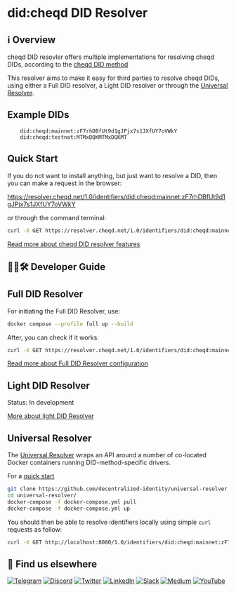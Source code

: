 # did:cheqd DID Resolver

## ℹ️ Overview

cheqd DID resovler offers multiple implementations for resolving cheqd DIDs, according to the [cheqd DID method](https://docs.cheqd.io/node/architecture/adr-list/adr-002-cheqd-did-method#:~:text=Summary,on%20the%20Cosmos%20blockchain%20framework.)

This resolver aims to make it easy for third parties to resolve cheqd DIDs, using either a Full DID resolver, a Light DID resolver or through the [Universal Resolver](https://dev.uniresolver.io/).

## Example DIDs

```commandline
    did:cheqd:mainnet:zF7rhDBfUt9d1gJPjx7s1JXfUY7oVWkY
    did:cheqd:testnet:MTMxDQKMTMxDQKMT
```

## Quick Start

If you do not want to install anything, but just want to resolve a DID, then you can make a request in the browser:

https://resolver.cheqd.net/1.0/identifiers/did:cheqd:mainnet:zF7rhDBfUt9d1gJPjx7s1JXfUY7oVWkY

or through the command terminal:

```bash
curl -X GET https://resolver.cheqd.net/1.0/identifiers/did:cheqd:mainnet:zF7rhDBfUt9d1gJPjx7s1JXfUY7oVWkY
```

[Read more about cheqd DID resolver features](https://github.com/cheqd/identity-docs/blob/main/tutorials/resolver/using-cheqd-universal-resolver-driver.md)

## 🧑‍💻🛠 Developer Guide

## Full DID Resolver

For initiating the Full DID Resolver, use:

```bash
docker compose --profile full up --build
```

After, you can check if it works:

```bash
curl -X GET https://resolver.cheqd.net/1.0/identifiers/did:cheqd:mainnet:zF7rhDBfUt9d1gJPjx7s1JXfUY7oVWkY
```

[Read more about Full DID Resolver configuration](https://github.com/cheqd/identity-docs/blob/main/tutorials/resolver/using-full-cheqd-did-resolver.md)

## Light DID Resolver

Status: In development

[More about light DID Resolver](https://github.com/cheqd/identity-docs/blob/main/tutorials/resolver/using-light-cheqd-did-resolver.md)

## Universal Resolver

The [Universal Resolver](https://github.com/decentralized-identity/universal-resolver) wraps an API around a number of co-located Docker containers running DID-method-specific drivers.

For a [quick start](https://github.com/decentralized-identity/universal-resolver#quick-start)

```bash
git clone https://github.com/decentralized-identity/universal-resolver
cd universal-resolver/
docker-compose -f docker-compose.yml pull
docker-compose -f docker-compose.yml up
```

You should then be able to resolve identifiers locally using simple `curl` requests as follow:

```bash
curl -X GET http://localhost:8080/1.0/identifiers/did:cheqd:mainnet:zF7rhDBfUt9d1gJPjx7s1JXfUY7oVWkY
```

## 🙋 Find us elsewhere

[![Telegram](https://img.shields.io/badge/Telegram-2CA5E0?style=for-the-badge&logo=telegram&logoColor=white)](https://t.me/cheqd) [![Discord](https://img.shields.io/badge/Discord-7289DA?style=for-the-badge&logo=discord&logoColor=white)](http://cheqd.link/discord-github) [![Twitter](https://img.shields.io/badge/Twitter-1DA1F2?style=for-the-badge&logo=twitter&logoColor=white)](https://twitter.com/intent/follow?screen_name=cheqd_io) [![LinkedIn](https://img.shields.io/badge/LinkedIn-0077B5?style=for-the-badge&logo=linkedin&logoColor=white)](http://cheqd.link/linkedin) [![Slack](https://img.shields.io/badge/Slack-4A154B?style=for-the-badge&logo=slack&logoColor=white)](http://cheqd.link/join-cheqd-slack) [![Medium](https://img.shields.io/badge/Medium-12100E?style=for-the-badge&logo=medium&logoColor=white)](https://blog.cheqd.io) [![YouTube](https://img.shields.io/badge/YouTube-FF0000?style=for-the-badge&logo=youtube&logoColor=white)](https://www.youtube.com/channel/UCBUGvvH6t3BAYo5u41hJPzw/)
